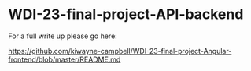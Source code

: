 # WDI-23-final-project-API-backend

For a full write up please go here:

https://github.com/kiwayne-campbell/WDI-23-final-project-Angular-frontend/blob/master/README.md
